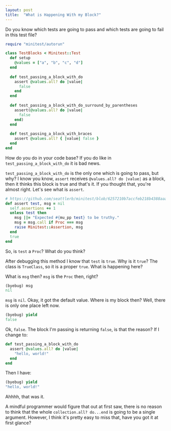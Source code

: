 ```yaml
---
layout: post
title:  "What is Happening With my Block?"
---
```


Do you know which tests are going to pass and which tests are going to fail in this test file?

```ruby
require "minitest/autorun"

class TestBlocks < Minitest::Test
  def setup
    @values = ["a", "b", "c", "d"]
  end
  
  def test_passing_a_block_with_do
    assert @values.all? do |value|
      false
    end
  end
  
  def test_passing_a_block_with_do_surround_by_parentheses
    assert(@values.all? do |value|
      false
    end)
  end
  
  def test_passing_a_block_with_braces
    assert @values.all? { |value| false }
  end
end
```

How do you do in your code base? If you do like in `test_passing_a_block_with_do` it is bad news.

`test_passing_a_block_with_do` is the only one which is going to pass, but why? I know you know, `assert` receives `@values.all? do |value|` as a block, then it thinks this block is true and that's it. If you thought that, you're almost right. Let's see what is `assert`.

```ruby
# https://github.com/seattlerb/minitest/blob/6257210b7accfeb218b4388aaa36d3d45c5c41a5/lib/minitest/assertions.rb#L178
def assert test, msg = nil
  self.assertions += 1
  unless test then
    msg ||= "Expected #{mu_pp test} to be truthy."
    msg = msg.call if Proc === msg
    raise Minitest::Assertion, msg
  end
  true
end
```

So, is `test` a `Proc`? What do you think?

After debugging this method I know that `test` is `true`. Why is it `true`? The class is `TrueClass`, so it is a proper `true`. What is happening here?

What is `msg` then? `msg` is the `Proc` then, right?

```ruby
(byebug) msg
nil
```

`msg` is `nil`. Okay, it got the default value. Where is my block then? Well, there is only one place left now.

```ruby
(byebug) yield
false
```

Ok, `false`. The block I'm passing is returning `false`, is that the reason? If I change to:

```ruby
def test_passing_a_block_with_do
  assert @values.all? do |value|
    "hello, world!"
  end
end
```

Then I have:

```ruby
(byebug) yield
"hello, world!"
```

Ahhhh, that was it.

A mindful programmer would figure that out at first saw, there is no reason to think that the whole `collection.all? do...end` is going to be a single argument. However, I think it's pretty easy to miss that, have you got it at first glance?
